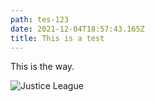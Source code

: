 ```yaml
---
path: tes-123
date: 2021-12-04T18:57:43.165Z
title: This is a test
---
```

This is the way.

![Justice League](/assets/jl.jpg "The image")